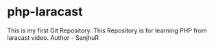 # php-laracast
This is my first Git Repository. This Repository is for learning PHP from laracast video.
Author - SanjhuR
